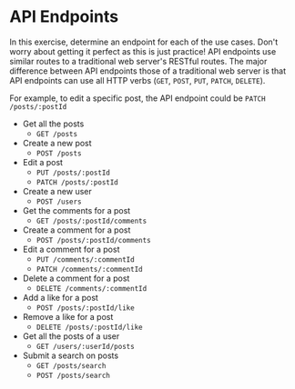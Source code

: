 
# API Endpoints

In this exercise, determine an endpoint for each of the use cases. Don't worry
about getting it perfect as this is just practice! API endpoints use similar
routes to a traditional web server's RESTful routes. The major difference
between API endpoints those of a traditional web server is that API endpoints
can use all HTTP verbs (`GET`, `POST`, `PUT`, `PATCH`, `DELETE`).

For example, to edit a specific post, the API endpoint could be
`PATCH /posts/:postId`

- Get all the posts
  - `GET /posts`
- Create a new post
  - `POST /posts`
- Edit a post
  - `PUT /posts/:postId`
  - `PATCH /posts/:postId`
- Create a new user
  - `POST /users`
- Get the comments for a post
  - `GET /posts/:postId/comments`
- Create a comment for a post
  - `POST /posts/:postId/comments`
- Edit a comment for a post
  - `PUT /comments/:commentId`
  - `PATCH /comments/:commentId`
- Delete a comment for a post
  - `DELETE /comments/:commentId`
- Add a like for a post
  - `POST /posts/:postId/like`
- Remove a like for a post
  - `DELETE /posts/:postId/like`
- Get all the posts of a user
  - `GET /users/:userId/posts`
- Submit a search on posts
  - `GET /posts/search`
  - `POST /posts/search`
